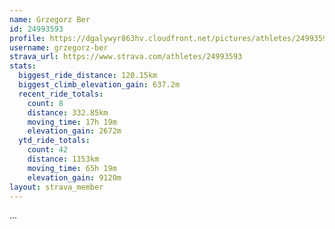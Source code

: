 ```yaml
---
name: Grzegorz Ber
id: 24993593
profile: https://dgalywyr863hv.cloudfront.net/pictures/athletes/24993593/7453165/11/large.jpg
username: grzegorz-ber
strava_url: https://www.strava.com/athletes/24993593
stats:
  biggest_ride_distance: 120.15km
  biggest_climb_elevation_gain: 637.2m
  recent_ride_totals:
    count: 8
    distance: 332.85km
    moving_time: 17h 19m
    elevation_gain: 2672m
  ytd_ride_totals:
    count: 42
    distance: 1153km
    moving_time: 65h 19m
    elevation_gain: 9120m
layout: strava_member
--- 
```

...
